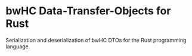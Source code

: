 # bwHC Data-Transfer-Objects for Rust

Serialization and deserialization of bwHC DTOs for the Rust programming language.

